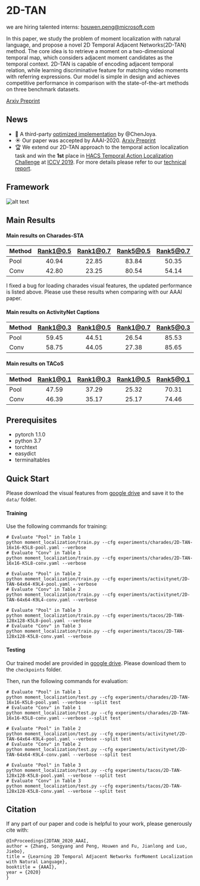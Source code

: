 # 2D-TAN

we are hiring talented interns: houwen.peng@microsoft.com

In  this  paper,  we  study  the  problem  of  moment  localization  with  natural  language,  and  propose  a  novel  2D  Temporal Adjacent Networks(2D-TAN) method. 
The core idea is to retrieve a moment on a two-dimensional temporal map, which considers adjacent moment candidates as the temporal context. 
2D-TAN is capable of encoding adjacent temporal relation, while learning discriminative feature for matching video moments with referring expressions. 
Our model is  simple  in  design  and  achieves  competitive  performance in  comparison  with  the  state-of-the-art  methods  on  three benchmark datasets.

[Arxiv Preprint](https://arxiv.org/abs/1912.03590)

## News
- :wrench: A third-party [optimized implementation](https://github.com/ChenJoya/2dtan) by @ChenJoya.
- :sunny: Our paper was accepted by AAAI-2020. [Arxiv Preprint](https://arxiv.org/abs/1912.03590)
- :trophy: We extend our 2D-TAN approach to the temporal action localization task and win the **1st** place in [HACS Temporal Action Localization Challenge](http://hacs.csail.mit.edu/challenge.html) at [ICCV 2019](iccv2019.thecvf.com). For more details please refer to our [technical report](https://arxiv.org/abs/1912.03612).

## Framework
![alt text](imgs/pipeline.jpg)

## Main Results

#### Main results on Charades-STA
| Method | Rank1@0.5 | Rank1@0.7 | Rank5@0.5 | Rank5@0.7 |
| ---- |:-------------:| :-----:|:-----:|:-----:|
| Pool | 40.94 | 22.85 | 83.84 | 50.35 |
| Conv | 42.80 | 23.25 | 80.54 | 54.14 |

I fixed a bug for loading charades visual features, the updated performance is listed above.
Please use these results when comparing with our AAAI paper. 

#### Main results on ActivityNet Captions 
| Method | Rank1@0.3 | Rank1@0.5 | Rank1@0.7 | Rank5@0.3 | Rank5@0.5 | Rank5@0.7 |
| ---- |:-------------:| :-----:|:-----:|:-----:|:-----:|:-----:|
| Pool | 59.45 | 44.51 | 26.54 | 85.53 | 77.13 | 61.96 |
| Conv | 58.75 | 44.05 | 27.38 | 85.65 | 76.65 | 62.26 |

#### Main results on TACoS
| Method | Rank1@0.1 | Rank1@0.3 | Rank1@0.5 | Rank5@0.1 | Rank5@0.3 | Rank5@0.5 |
| ---- |:-------------:| :-----:|:-----:|:-----:|:-----:|:-----:|
| Pool | 47.59 | 37.29 | 25.32 | 70.31 | 57.81 | 45.04 |
| Conv | 46.39 | 35.17 | 25.17 | 74.46 | 56.99 | 44.24 |

## Prerequisites
- pytorch 1.1.0
- python 3.7
- torchtext
- easydict
- terminaltables


## Quick Start

Please download the visual features from [google drive](https://drive.google.com/drive/folders/1D3nav3TKZmYNHvSLBgDt1vpBUXoV2MRv?usp=sharing) and save it to the `data/` folder. 


#### Training
Use the following commands for training:
```
# Evaluate "Pool" in Table 1
python moment_localization/train.py --cfg experiments/charades/2D-TAN-16x16-K5L8-pool.yaml --verbose
# Evaluate "Conv" in Table 1
python moment_localization/train.py --cfg experiments/charades/2D-TAN-16x16-K5L8-conv.yaml --verbose

# Evaluate "Pool" in Table 2
python moment_localization/train.py --cfg experiments/activitynet/2D-TAN-64x64-K9L4-pool.yaml --verbose
# Evaluate "Conv" in Table 2
python moment_localization/train.py --cfg experiments/activitynet/2D-TAN-64x64-K9L4-conv.yaml --verbose

# Evaluate "Pool" in Table 3
python moment_localization/train.py --cfg experiments/tacos/2D-TAN-128x128-K5L8-pool.yaml --verbose
# Evaluate "Conv" in Table 3
python moment_localization/train.py --cfg experiments/tacos/2D-TAN-128x128-K5L8-conv.yaml --verbose
```

#### Testing
Our trained model are provided in [google drive](https://drive.google.com/drive/folders/1RJGhOsTrGELgs9PJZoIUU9l95mXI6TON?usp=sharing). Please download them to the `checkpoints` folder.

Then, run the following commands for evaluation: 
```
# Evaluate "Pool" in Table 1
python moment_localization/test.py --cfg experiments/charades/2D-TAN-16x16-K5L8-pool.yaml --verbose --split test
# Evaluate "Conv" in Table 1
python moment_localization/test.py --cfg experiments/charades/2D-TAN-16x16-K5L8-conv.yaml --verbose --split test

# Evaluate "Pool" in Table 2
python moment_localization/test.py --cfg experiments/activitynet/2D-TAN-64x64-K9L4-pool.yaml --verbose --split test
# Evaluate "Conv" in Table 2
python moment_localization/test.py --cfg experiments/activitynet/2D-TAN-64x64-K9L4-conv.yaml --verbose --split test

# Evaluate "Pool" in Table 3
python moment_localization/test.py --cfg experiments/tacos/2D-TAN-128x128-K5L8-pool.yaml --verbose --split test
# Evaluate "Conv" in Table 3
python moment_localization/test.py --cfg experiments/tacos/2D-TAN-128x128-K5L8-conv.yaml --verbose --split test
```

## Citation
If any part of our paper and code is helpful to your work, please generously cite with:
```
@InProceedings{2DTAN_2020_AAAI,
author = {Zhang, Songyang and Peng, Houwen and Fu, Jianlong and Luo, Jiebo},
title = {Learning 2D Temporal Adjacent Networks forMoment Localization with Natural Language},
booktitle = {AAAI},
year = {2020}
} 
```
